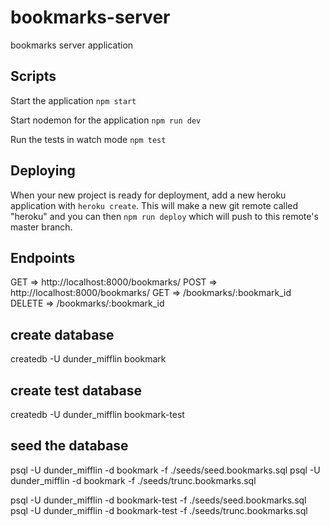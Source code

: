 # bookmarks-server
bookmarks server application

## Scripts

Start the application `npm start`

Start nodemon for the application `npm run dev`

Run the tests in watch mode `npm test`

## Deploying

When your new project is ready for deployment, add a new heroku application with `heroku create`. This will make a new git remote called "heroku" and you can then `npm run deploy` which will push to this remote's master branch.

## Endpoints

GET => http://localhost:8000/bookmarks/
POST => http://localhost:8000/bookmarks/
GET => /bookmarks/:bookmark_id
DELETE => /bookmarks/:bookmark_id

## create database
createdb -U dunder_mifflin bookmark

## create test database
createdb -U dunder_mifflin bookmark-test

## seed the database
psql -U dunder_mifflin -d bookmark -f ./seeds/seed.bookmarks.sql
psql -U dunder_mifflin -d bookmark -f ./seeds/trunc.bookmarks.sql

psql -U dunder_mifflin -d bookmark-test -f ./seeds/seed.bookmarks.sql
psql -U dunder_mifflin -d bookmark-test -f ./seeds/trunc.bookmarks.sql

